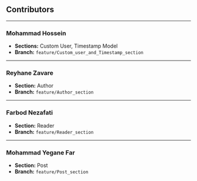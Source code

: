 ## Contributors

---

### Mohammad Hossein
- **Sections:** Custom User, Timestamp Model  
- **Branch:** `feature/Custom_user_and_Timestamp_section`

---

### Reyhane Zavare
- **Section:** Author  
- **Branch:** `feature/Author_section`

---

### Farbod Nezafati
- **Section:** Reader  
- **Branch:** `feature/Reader_section`

---

### Mohammad Yegane Far
- **Section:** Post  
- **Branch:** `feature/Post_section`

